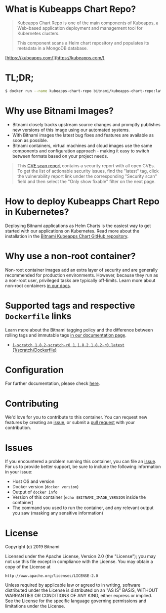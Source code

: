 # What is Kubeapps Chart Repo?

> Kubeapps Chart Repo is one of the main components of Kubeapps, a Web-based application deployment and management tool for Kubernetes clusters.
>
> This component scans a Helm chart repository and populates its metadata in a MongoDB database.

[https://kubeapps.com/](https://kubeapps.com/)

# TL;DR;

```bash
$ docker run --name kubeapps-chart-repo bitnami/kubeapps-chart-repo:latest
```

# Why use Bitnami Images?

* Bitnami closely tracks upstream source changes and promptly publishes new versions of this image using our automated systems.
* With Bitnami images the latest bug fixes and features are available as soon as possible.
* Bitnami containers, virtual machines and cloud images use the same components and configuration approach - making it easy to switch between formats based on your project needs.


> This [CVE scan report](https://quay.io/repository/bitnami/kubeapps-chart-repo?tab=tags) contains a security report with all open CVEs. To get the list of actionable security issues, find the "latest" tag, click the vulnerability report link under the corresponding "Security scan" field and then select the "Only show fixable" filter on the next page.

# How to deploy Kubeapps Chart Repo in Kubernetes?

Deploying Bitnami applications as Helm Charts is the easiest way to get started with our applications on Kubernetes. Read more about the installation in the [Bitnami Kubeapps Chart GitHub repository](https://github.com/bitnami/charts/tree/master/bitnami/kubeapps).

# Why use a non-root container?

Non-root container images add an extra layer of security and are generally recommended for production environments. However, because they run as a non-root user, privileged tasks are typically off-limits. Learn more about non-root containers [in our docs](https://docs.bitnami.com/containers/how-to/work-with-non-root-containers/).

# Supported tags and respective `Dockerfile` links

Learn more about the Bitnami tagging policy and the difference between rolling tags and immutable tags [in our documentation page](https://docs.bitnami.com/containers/how-to/understand-rolling-tags-containers/).


* [`1-scratch`, `1.8.2-scratch-r0`, `1`, `1.8.2`, `1.8.2-r0`, `latest` (1/scratch/Dockerfile)](https://github.com/bitnami/bitnami-docker-kubeapps-chart-repo/blob/1.8.2/1/scratch/Dockerfile)

# Configuration

For further documentation, please check [here](https://github.com/helm/monocular/tree/master/cmd/chart-repo).

# Contributing

We'd love for you to contribute to this container. You can request new features by creating an [issue](https://github.com/bitnami/bitnami-docker-kubeapps-chart-repo/issues), or submit a [pull request](https://github.com/bitnami/bitnami-docker-kubeapps-chart-repo/pulls) with your contribution.

# Issues

If you encountered a problem running this container, you can file an [issue](https://github.com/bitnami/bitnami-docker-kubeapps-chart-repo/issues). For us to provide better support, be sure to include the following information in your issue:

- Host OS and version
- Docker version (`docker version`)
- Output of `docker info`
- Version of this container (`echo $BITNAMI_IMAGE_VERSION` inside the container)
- The command you used to run the container, and any relevant output you saw (masking any sensitive information)

# License

Copyright (c) 2019 Bitnami

Licensed under the Apache License, Version 2.0 (the "License");
you may not use this file except in compliance with the License.
You may obtain a copy of the License at

    http://www.apache.org/licenses/LICENSE-2.0

Unless required by applicable law or agreed to in writing, software
distributed under the License is distributed on an "AS IS" BASIS,
WITHOUT WARRANTIES OR CONDITIONS OF ANY KIND, either express or implied.
See the License for the specific language governing permissions and
limitations under the License.
